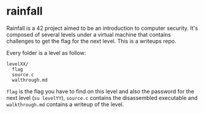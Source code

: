 # rainfall

Rainfall is a 42 project aimed to be an introduction to computer security.
It's composed of several levels under a virtual machine that contains challenges to get the flag for the next level. This is a writeups repo.

Every folder is a level as follow:
```
levelXX/
  flag
  source.c
  walthrough.md
```
`flag` is the flag you have to find on this level and also the password for the next level (`su levelYY`), `source.c` contains the disassembled executable and `walkthrough.md` contains a writeup of the level.
